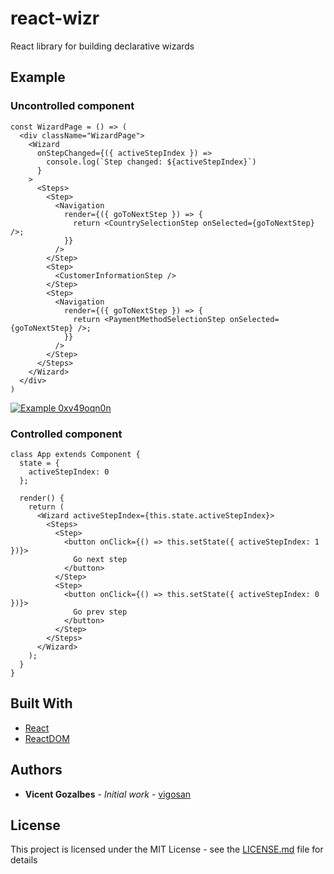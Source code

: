 # react-wizr

React library for building declarative wizards

## Example

### Uncontrolled component

```
const WizardPage = () => (
  <div className="WizardPage">
    <Wizard
      onStepChanged={({ activeStepIndex }) =>
        console.log(`Step changed: ${activeStepIndex}`)
      }
    >
      <Steps>
        <Step>
          <Navigation
            render={({ goToNextStep }) => {
              return <CountrySelectionStep onSelected={goToNextStep} />;
            }}
          />
        </Step>
        <Step>
          <CustomerInformationStep />
        </Step>
        <Step>
          <Navigation
            render={({ goToNextStep }) => {
              return <PaymentMethodSelectionStep onSelected={goToNextStep} />;
            }}
          />
        </Step>
      </Steps>
    </Wizard>
  </div>
)
```

[![Example 0xv49oqn0n](https://codesandbox.io/static/img/play-codesandbox.svg)](https://codesandbox.io/s/0xv49oqn0n)

### Controlled component

```
class App extends Component {
  state = {
    activeStepIndex: 0
  };

  render() {
    return (
      <Wizard activeStepIndex={this.state.activeStepIndex}>
        <Steps>
          <Step>
            <button onClick={() => this.setState({ activeStepIndex: 1 })}>
              Go next step
            </button>
          </Step>
          <Step>
            <button onClick={() => this.setState({ activeStepIndex: 0 })}>
              Go prev step
            </button>
          </Step>
        </Steps>
      </Wizard>
    );
  }
}
```

## Built With

* [React](https://reactjs.org)
* [ReactDOM](https://reactjs.org/docs/react-dom.html)

## Authors

* **Vicent Gozalbes** - *Initial work* - [vigosan](https://github.com/vigosan)

## License

This project is licensed under the MIT License - see the [LICENSE.md](LICENSE.md) file for details
